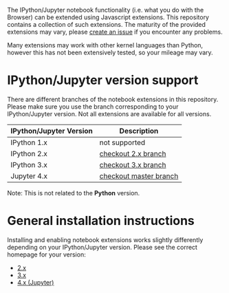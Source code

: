 The IPython/Jupyter notebook functionality (i.e. what you do with the Browser) can be extended using Javascript extensions. This repository contains a collection of such extensions. The maturity of the provided extensions may vary, please [create an issue](https://github.com/ipython-contrib/jupyter_contrib_nbextensions/issues/new) if you encounter any problems.

Many extensions may work with other kernel languages than Python, however this
has not been extensively tested, so your mileage may vary.


IPython/Jupyter version support
===============================

There are different branches of the notebook extensions in this repository.
Please make sure you use the branch corresponding to your IPython/Jupyter version.
Not all extensions are available for all versions.

| IPython/Jupyter Version | Description |
|-------------|-------------------------------------------------------------------------------------------------|
| IPython 1.x | not supported                                                                                  |
| IPython 2.x | [checkout 2.x branch](https://github.com/ipython-contrib/jupyter_contrib_nbextensions/tree/2.x) |
| IPython 3.x | [checkout 3.x branch](https://github.com/ipython-contrib/jupyter_contrib_nbextensions/tree/3.x) |
| Jupyter 4.x | [checkout master branch](https://github.com/ipython-contrib/jupyter_contrib_nbextensions/)      |

Note: This is not related to the __Python__ version.


General installation instructions
=================================

Installing and enabling notebook extensions works slightly differently depending on your IPython/Jupyter version.
Please see the correct homepage for your version:
* [2.x](Home-2.x#1-installing-the-notebook-extension-repository)
* [3.x](Home-3.x#1-installing-the-notebook-extension-repository)
* [4.x (Jupyter)](Home-4.x-(Jupyter))
